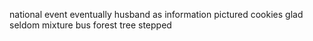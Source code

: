 national event eventually husband as information pictured cookies glad seldom mixture bus forest tree stepped